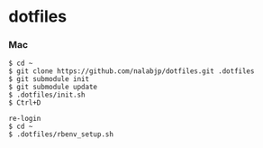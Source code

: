dotfiles
========

### Mac

    $ cd ~
    $ git clone https://github.com/nalabjp/dotfiles.git .dotfiles
    $ git submodule init
    $ git submodule update
    $ .dotfiles/init.sh
    $ Ctrl+D
    
    re-login
    $ cd ~
    $ .dotfiles/rbenv_setup.sh
